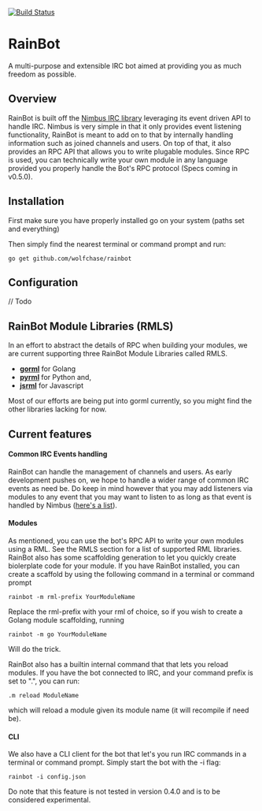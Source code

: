 [![Build Status](https://travis-ci.org/wolfchase/rainbot.svg?branch=develop)](https://travis-ci.org/wolfchase/rainbot)

RainBot
=======

A multi-purpose and extensible IRC bot aimed at providing you as much freedom as possible.

Overview
--------

RainBot is built off the [Nimbus IRC library](https://github.com/RyanPrintup/Nimbus) leveraging its
event driven API to handle IRC. Nimbus is very simple in that it only provides event listening functionality,
RainBot is meant to add on to that by internally handling information such as joined channels and
users. On top of that, it also provides an RPC API that allows you to write plugable modules. Since
RPC is used, you can technically write your own module in any language provided you properly handle
the Bot's RPC protocol (Specs coming in v0.5.0).

Installation
------------

First make sure you have properly installed go on your system (paths set and everything)

Then simply find the nearest terminal or command prompt and run:

    go get github.com/wolfchase/rainbot

Configuration
-------------

// Todo

RainBot Module Libraries (RMLS)
-------------------------------

In an effort to abstract the details of RPC when building your modules, we are current supporting
three RainBot Module Libraries called RMLS.

- [**gorml**](githbu.com/wolfchase/gorml) for Golang
- [**pyrml**](github.com/wolfchase/pyrml) for Python and,
- [**jsrml**](github.com/wolfchase/jsrml) for Javascript

Most of our efforts are being put into gorml currently, so you might find the other libraries lacking for now.

Current features
----------------

#### Common IRC Events handling

RainBot can handle the management of channels and users. As early development pushes on, we hope to
handle a wider range of common IRC events as need be. Do keep in mind however that you may add listeners
via modules to any event that you may want to listen to as long as that event is handled by Nimbus ([here's
a list](https://github.com/RyanPrintup/Nimbus/blob/master/commons.go)).

#### Modules

As mentioned, you can use the bot's RPC API to write your own modules using a RML. See the RMLS section
for a list of supported RML libraries. RainBot also has some scaffolding generation to let you quickly
create biolerplate code for your module. If you have RainBot installed, you can create a scaffold by using
the following command in a terminal or command prompt

    rainbot -m rml-prefix YourModuleName

Replace the rml-prefix with your rml of choice, so if you wish to create a Golang module scaffolding,
running

    rainbot -m go YourModuleName

Will do the trick.

RainBot also has a builtin internal command that that lets you reload modules. If you have the bot
connected to IRC, and your command prefix is set to ".", you can run:

    .m reload ModuleName

which will reload a module given its module name (it will recompile if need be).

#### CLI

We also have a CLI client for the bot that let's you run IRC commands in a terminal or command prompt.
Simply start the bot with the -i flag:

    rainbot -i config.json

 Do note that this feature is not tested in version 0.4.0 and is to be considered experimental.
